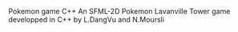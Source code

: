 Pokemon game C++
An SFML-2D Pokemon Lavanville Tower game developped in C++ by L.DangVu and N.Moursli
